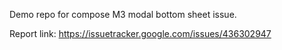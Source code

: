Demo repo for compose M3 modal bottom sheet issue.

Report link: https://issuetracker.google.com/issues/436302947